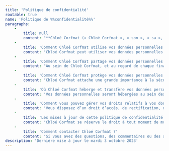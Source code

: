 ```yaml
---
title: 'Politique de confidentialité'
routable: true
name: 'Politique de %%confidentialité%%'
paragraphs:
    -
        title: null
        content: "**Chloé Corfmat (« Chloé Corfmat », « son », « sa », « ses » et « elle »)** et ses partenaires respectent votre vie privée.\n\nChloé Corfmat vous demande de bien vouloir lire attentivement la présente politique de confidentialité pour comprendre comment sont collectées, traitées et conservées vos données personnelles lors de votre utilisation du présent **site internet Chloé Corfmat**, accessible via l’URL [https://chloecorfmat.fr](https://chloecorfmat.fr).\n\nLe terme “données personnelles” désigne toute information se rapportant à une personne physique et permettant de l’identifier, directement ou indirectement, à partir d’une seule donnée ou du croisement d’un ensemble de données.\n\nL’ensemble des données personnelles collectées sur le présent site internet sont traitées sous la responsabilité de Chloé Corfmat et dans le respect de la loi n° 78-17 du 6 janvier 1978 relative à l'informatique, aux fichiers et aux libertés, dans sa version actuelle, ainsi que le règlement (UE) 2016/679 du 27 avril 2016 relatif à la protection des personnes physiques à l'égard du traitement des données à caractère personnel et à la libre circulation de ces données.\n\nAu sens de la réglementation applicable aux données personnelles, Chloé Corfmat est donc responsable de traitement.\n\nCette politique de confidentialité décrit :\n\n1. Comment Chloé Corfmat utilise vos données personnelles ?\n2. Comment Chloé Corfmat partage vos données personnelles ?\n3. Comment Chloé Corfmat protège vos données personnelles ?\n4. Où Chloé Corfmat héberge et transfère vos données personnelles ?\n5. Comment vous pouvez exercer vos droits relatifs à vos données personnelles ?\n6. Les mises à jour de la politique de confidentialité\n7. Comment contacter Chloé Corfmat ?"
    -
        title: 'Comment Chloé Corfmat utilise vos données personnelles ?'
        content: "Chloé Corfmat peut utiliser vos données personnelles aux fins suivantes :\n\n1. Procéder aux actions nécessaires à la gestion de contrats, factures et suivi de la relation client\n2. Publier et gérer vos avis et commentaires laissés sur le site internet\n3. Vous adressez sa newsletter, dans le cas où vous y êtes inscrit\n4. Répondre à votre demande de contact effectuée à partir de son site internet\n5. Établir un programme de fidélité\n6. Vous proposez des publicités et un contenu adapté\n7. Constituer un fichier d’utilisateurs, de prospects et de clients\n8. Élaborer des statistiques commerciales et de fréquentation\n9. Gérer les impayés et litiges éventuels\n10. Respecter ses obligations légales\n\nLe traitement de vos données personnelles est réalisé dans une démarche de prise de contacte précontractuelle, ce traitement est basé sur votre consentement à être contacté afin d’échanger sur ses offres et obtenir un devis. Vous pouvez retirer ce consentement à tout moment et demandé à ce que Chloé Corfmat supprime vos informations et cesse de vous contacter.\n\nLorsque vous lui fournissez volontairement des données personnelles, la collecte de vos données personnelles est fondée sur l’intérêt légitime suivant : mieux répondre à vos demandes d’information.\n\nLe traitement de vos données personnelles afin de vous envoyer sa newsletter est, en revanche, basé uniquement sur votre consentement à recevoir sa newsletter, que vous pouvez retirer à tout moment. Si vous ne consentez pas à l’envoi de la newsletter, veuillez noter que cela ne vous empêchera pas de créer votre compte client et de passer des commandes sur le site internet de Chloé Corfmat."
    -
        title: 'Comment Chloé Corfmat partage vos données personnelles ?'
        content: "Au sein de Chloé Corfmat, et au regard de chaque finalité de traitement, les données personnelles vous concernant sont collectées, traitées et stockées par le personnel habilité de Chloé Corfmat, seulement dans le cadre de ses compétences respectives, et notamment par le service client, le département marketing et le département informatique.\n\nElle ne partage pas les données personnelles avec d’autres entreprises, organisations et personnes, à moins que l’une des circonstances suivantes s’applique :\n\n1. **Le partage avec consentement préalable** : après avoir obtenu votre consentement, Chloé Corfmat partagera les informations que vous avez autorisées avec les tiers ou catégories de tiers spécifiques renseignés à l’occasion de la collecte de votre consentement.\n2. **Le partage avec ses prestataires** : Chloé Corfmat peut également divulguer vos informations à des entreprises qui fournissent des services pour elle ou en son nom. Ces prestataires de services comprennent des entreprises qui proposent des services informatiques tels notamment son hébergeur ou son prestataire d’envoi d’emails, des services de livraison de ses produits, ou qui proposent des activités marketing pour son compte. Ces prestataires de services peuvent utiliser vos informations uniquement dans le but de vous fournir des services au nom de Chloé Corfmat.\n3. **En exécution d’une obligation légale, le partage conformément aux lois et à la réglementation** : Chloé Corfmat, peut partager vos informations comme le stipulent les lois et la réglementation, afin de résoudre les différends d’ordre juridique, ou comme le stipulent les autorités judiciaires ou administratives en vertu de la loi.\n\nChloé Corfmat s’assurera de la légalité de tout partage des données personnelles via des clauses de traitement de données avec les entreprises avec lesquelles vos données personnelles sont partagées, les obligeant à se conformer à cette politique de confidentialité et à prendre les mesures de sécurité et confidentialité appropriées lors du traitement de données à caractère personnel."
    -
        title: 'Comment Chloé Corfmat protège vos données personnelles ?'
        content: "Chloé Corfmat attache une grande importance à la sécurité de vos données personnelles et a adopté des pratiques courantes de l'industrie afin de protéger vos données personnelles et d'éviter l'accès non autorisé, la divulgation, l'utilisation, la modification, les dommages ou la perte de ces informations.\n\nElle a par ailleurs pris les précautions utiles dans le but de préserver, par son hébergeur, la sécurité et la confidentialité des données, et notamment empêcher qu’elles ne soient déformées, endommagées ou communiquées à des personnes non autorisées.\n\nChloé Corfmat adopte également les mesures organisationnelles suivantes :\n1. Elle adopte des mesures raisonnables et réalisables afin de veiller à ce que les données personnelles recueillies soient minimes et pertinentes, selon ce qui est nécessaire, et aux fins pour lesquelles elles sont traitées.\n2. Elle conserve vos données personnelles pendant la durée qui est strictement nécessaire au regard de la finalité du traitement, à moins que la conservation de vos données soit requise ou permise par la loi. À titre d’exemple, elle conserve les données liées à l’exécution de vos commandes pour la durée requise par la loi au titre de conservation des dossiers comptables, à savoir au maximum 10 ans à compter de l’exercice concerné.\n3. Elle déploie les mécanismes de contrôle d'accès afin de s'assurer que seul le personnel habilité peut accéder à vos données personnelles.\n\nEn cas de violation des données personnelles, Chloé Corfmat respectera les exigences légales et réglementaires applicables à la notification des violations de données personnelles auprès des autorités de contrôle compétentes et des personnes concernées."
    -
        title: 'Où Chloé Corfmat héberge et transfère vos données personnelles ?'
        content: 'Vos données personnelles seront hébergées au sein des infrastructures d’hébergement de notre hébergeur, OVH SAS, situé en France.'
    -
        title: 'Comment vous pouvez gérer vos droits relatifs à vos données personnelles ?'
        content: "Vous disposez d’un droit d’accès, de rectification, d’effacement, de limitation, d’opposition concernant le traitement de vos données personnelles ainsi que du droit de définir des directives relatives au sort de vos données après votre mort et du droit à la portabilité de vos données personnelles.\n\nLa CNIL définit une donnée personnelle comme « toute information se rapportant à une personne physique identifiée ou identifiable. Mais parce qu’elles concernent des personnes, celles-ci doivent en conserver la maîtrise ».\n\nVous disposez également d’un droit de recours auprès de la Commission Nationale Informatique et Libertés pour la France et auprès d’une autorité de contrôle compétente pour tout autre État membre selon votre résidence habituelle, votre lieu de travail ou le lieu où la violation de vos droits aurait été commise si vous estimez que le traitement de vos données ne respecte pas les textes applicables. Ce recours pourra être exercé sans préjudice de tout autre recours devant une juridiction administrative ou juridictionnelle qui constitue aussi un droit dont vous disposez.\n\nVous pouvez contacter Chloé Corfmat à tout moment aux adresses indiquées dans la rubrique \"Rencontrons-nous !\" accessible sur le lien [Contacte-moi !](/fr#block-meet) afin d’exercer vos droits en matière de données personnelles dans les conditions posées par la réglementation applicable. Vous devez indiquer quel droit vous entendez exercer ainsi que l’ensemble des précisions nécessaires pour que Chloé Corfmat puisse répondre à votre demande.\n\nCes droits s’exercent dans les conditions posées par la réglementation applicable.\n\n* Le **droit d’accès** signifie que vous pouvez demander à tout moment de vous indiquer si Chloé Corfmat traite des données personnelles vous concernant et, le cas échéant, de vous indiquer quelles sont les données personnelles concernées ainsi que les caractéristiques du ou des traitements effectués.\n* Le **droit de rectification** signifie que vous pouvez demander la rectification de vos données personnelles lorsqu’elles sont inexactes. Vous pouvez également demander à ce que vos données personnelles, dès lors qu’incomplètes, soient complétées dans la mesure où cela est pertinent au regard de la finalité du traitement en cause.\n* Le **droit à l’effacement** signifie que vous pouvez demander d’effacer vos données personnelles, notamment lorsque :\n  * Leur conservation n’est plus nécessaire au regard des finalités pour lesquelles elles ont été collectées ;\n  * Vos données personnelles sont traitées sur le fondement de votre consentement, vous souhaitez retirer ce consentement, et il n’existe pas d'autre fondement juridique susceptible de justifier le traitement ;\n  * Vous vous êtes opposé au traitement de vos données personnelles et vous souhaitez en conséquence qu’elles soient effacées ;\n  * Vos données personnelles ont fait l'objet d'un traitement illicite ;\n  * Vos données personnelles doivent être effacées pour respecter une obligation légale qui est prévue soit par le droit de l'Union Européenne, soit par le droit français.\n * Le **droit à la limitation** signifie que vous pouvez demander de procéder à la limitation du traitement de vos données personnelles :\n   * Lorsque vous contestez l’exactitude de vos données personnelles pendant une durée permettant à Chloé Corfmat de vérifier l’exactitude de celles-ci ;\n   * Lorsque suite à un traitement établi comme non conforme, vous préférez la limitation du traitement à l’effacement complet de vos données personnelles ;\n   * Quand Chloé Corfmat n'a plus besoin de vos données personnelles aux fins du traitement, mais que celles-ci vous sont encore nécessaires pour la constatation, l’exercice ou la défense de droits en justice ;\n   * Lorsque vous vous êtes opposé au traitement de vos données personnelles et vous souhaitez une limitation du traitement pendant la durée permettant à Chloé Corfmat de vérifier si le motif légitime que vous invoquez se justifie.\n   * La limitation du traitement signifie que le traitement de vos données personnelles s’entendra alors du seul stockage de vos données personnelles correspondantes. Chloé Corfmat n’effectuera ensuite plus aucune autre opération sur les données personnelles considérées.\n * Le **droit d’opposition** signifie que vous pouvez vous opposer au traitement de vos données personnelles, lorsque ce traitement est fondé sur la poursuite de l’intérêt légitime de Chloé Corfmat. Le droit d’opposition s’exerce sous réserve de justifier d’un motif légitime tenant à votre situation particulière. Chloé Corfmat cessera alors le traitement en cause sauf s’il existe des motifs légitimes et impérieux en justifiant la poursuite en conformité avec la réglementation applicable.\n * Le **droit de définir des directives relatives au sort de vos données après votre mort** vous permet de faire connaître vos instructions concernant la conservation, l'effacement et la communication de vos données personnelles après votre décès.\n * Le **droit à la portabilité** signifie que vous pouvez demander, dans les conditions posées par la réglementation applicable, de recevoir vos données personnelles dans un format structuré, couramment utilisé et lisible par machine, et de vous les transmettre, ou de demander à Chloé Corfmat de les transmettre directement à un tiers de votre choix lorsque cela est juridiquement et techniquement possible.\n\nLorsque Chloé Corfmat traite vos données personnelles sur la base de votre consentement, vous disposez enfin de la faculté de retirer votre consentement à tout moment en vous adressant aux adresses indiquées dans la rubrique \"Rencontrons-nous !\" ou en cliquant sur le lien de désabonnement présent dans chacune de ses communications.\n\nToutefois, le retrait de votre consentement ne remet pas en cause la validité du traitement effectué avant ce retrait."
    -
        title: 'Les mises à jour de cette politique de confidentialité'
        content: "Chloé Corfmat se réserve le droit à tout moment de modifier ou mettre à jour, en tout ou en partie, la présente politique de confidentialité, en raison de la modification de la réglementation applicable en matière de protection des données personnelles ou des traitements de données effectués.\n\nToute modification substantielle de la politique de confidentialité vous sera notifiée par e-mail lorsque vous avez communiqué une adresse mail valide à Chloé Corfmat et sera publiée sur le site internet. Elle vous recommande de prendre régulièrement connaissance de la présente politique de confidentialité afin d’avoir une parfaite connaissance de ses engagements en matière de sécurité et de protection de vos données personnelles."
    -
        title: 'Comment contacter Chloé Corfmat ?'
        content: "Si vous avez des questions, des commentaires ou des suggestions, veuillez contacter Chloé Corfmat en visitant la rubrique \"Rencontrons-nous !\" ou en les soumettant à [contact@chloecorfmat.fr](mailto:contact@chloecorfmat.fr). Ou par courrier postal à 2 Allée Anne-Marie Imbrecq, 44300 Nantes, France.\n\nSi vous n'êtes pas satisfait de la réponse apportée par Chloé Corfmat à une demande d’exercice de droits conformément à l’article V ci-dessus ou que vous souhaitez signaler une atteinte à la réglementation applicable en matière de protection des données, vous disposez du droit d’introduire une réclamation auprès de la CNIL par courrier (CNIL - 3 Place de Fontenoy - TSA 80715 - 75334 PARIS CEDEX 07) ou sur son site Internet ([www.cnil.fr](www.cnil.fr)), ou auprès de l'autorité de protection des données du pays dans lequel vous résidez ou travaillez habituellement."
description: 'Dernière mise à jour le mardi 3 octobre 2023'
---
```


